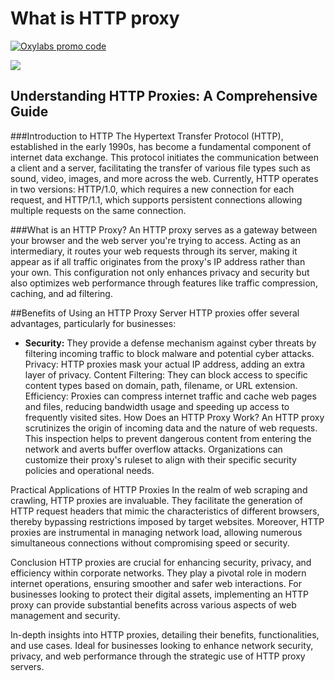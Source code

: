 # What is HTTP proxy

[![Oxylabs promo code](https://user-images.githubusercontent.com/129506779/250792357-8289e25e-9c36-4dc0-a5e2-2706db797bb5.png)](https://oxylabs.go2cloud.org/aff_c?offer_id=7&aff_id=877&url_id=112)

[![](https://dcbadge.vercel.app/api/server/eWsVUJrnG5)](https://discord.gg/GbxmdGhZjq)

## Understanding HTTP Proxies: A Comprehensive Guide
###Introduction to HTTP
The Hypertext Transfer Protocol (HTTP), established in the early 1990s, has become a fundamental component of internet data exchange. This protocol initiates the communication between a client and a server, facilitating the transfer of various file types such as sound, video, images, and more across the web. Currently, HTTP operates in two versions: HTTP/1.0, which requires a new connection for each request, and HTTP/1.1, which supports persistent connections allowing multiple requests on the same connection.

###What is an HTTP Proxy?
An HTTP proxy serves as a gateway between your browser and the web server you're trying to access. Acting as an intermediary, it routes your web requests through its server, making it appear as if all traffic originates from the proxy's IP address rather than your own. This configuration not only enhances privacy and security but also optimizes web performance through features like traffic compression, caching, and ad filtering.

##Benefits of Using an HTTP Proxy Server
HTTP proxies offer several advantages, particularly for businesses:

- **Security:** They provide a defense mechanism against cyber threats by filtering incoming traffic to block malware and potential cyber attacks.
Privacy: HTTP proxies mask your actual IP address, adding an extra layer of privacy.
Content Filtering: They can block access to specific content types based on domain, path, filename, or URL extension.
Efficiency: Proxies can compress internet traffic and cache web pages and files, reducing bandwidth usage and speeding up access to frequently visited sites.
How Does an HTTP Proxy Work?
An HTTP proxy scrutinizes the origin of incoming data and the nature of web requests. This inspection helps to prevent dangerous content from entering the network and averts buffer overflow attacks. Organizations can customize their proxy's ruleset to align with their specific security policies and operational needs.

Practical Applications of HTTP Proxies
In the realm of web scraping and crawling, HTTP proxies are invaluable. They facilitate the generation of HTTP request headers that mimic the characteristics of different browsers, thereby bypassing restrictions imposed by target websites. Moreover, HTTP proxies are instrumental in managing network load, allowing numerous simultaneous connections without compromising speed or security.

Conclusion
HTTP proxies are crucial for enhancing security, privacy, and efficiency within corporate networks. They play a pivotal role in modern internet operations, ensuring smoother and safer web interactions. For businesses looking to protect their digital assets, implementing an HTTP proxy can provide substantial benefits across various aspects of web management and security.

In-depth insights into HTTP proxies, detailing their benefits, functionalities, and use cases. Ideal for businesses looking to enhance network security, privacy, and web performance through the strategic use of HTTP proxy servers.
